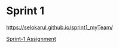 # Sprint 1
https://selokarul.github.io/sprint1_myTeam/

  [Sprint-1 Assignment](https://github.com/clarusway/cw-fs-workshop/blob/master/sprint-evaluation/sprint/sprint1/assignment-html-css.pdf)
